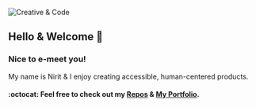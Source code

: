 ![Creative & Code](https://i.ibb.co/KxzVZK73/prev.jpg)


## Hello & Welcome 👋

### Nice to e-meet you! 

My name is Nirit & I enjoy creating accessible, human-centered products.
#### :octocat: Feel free to check out my [Repos](https://github.com/Frnt-End?tab=repositories) & [My Portfolio](https://portfolio-tawny-omega-55.vercel.app/). 



